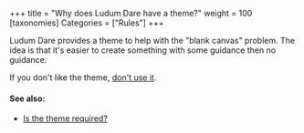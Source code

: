 +++
title = "Why does Ludum Dare have a theme?"
weight = 100
[taxonomies]
Categories = ["Rules"]
+++

Ludum Dare provides a theme to help with the "blank canvas" problem. The idea is that it's easier to create something with some guidance then no guidance.

If you don't like the theme, [don't use it](/resources/questions/is-the-theme-required/).

#### See also:
* [Is the theme required?](/resources/questions/is-the-theme-required/)
